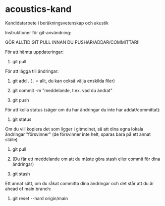 # acoustics-kand
Kandidatarbete i beräkningsvetenskap och akustik


Instruktioner för git-användning:

GÖR ALLTID GIT PULL INNAN DU PUSHAR/ADDAR/COMMITTAR!!

För att hämta uppdateringar:

1. git pull

För att lägga till ändringar:

1. git add .     ( . = allt, du kan också välja enskilda filer)

2. git commit -m "meddelande, t.ex. vad du ändrat"

3. git push

För att kolla status (säger om du har ändringar du inte har addat/committat):

1. git status

Om du vill kopiera  det som ligger i gitmolnet, så att dina egna lokala ändringar "försvinner"
(de försvinner inte helt, sparas bara på ett annat ställe)

1. git pull

2. (Du får ett meddelande om att du måste göra stash eller commit för dina ändringar)

3. git stash 

Ett annat sätt, om du råkat committa dina ändringar och det står att du är ahead of main branch:

1. git reset --hard origin/main
